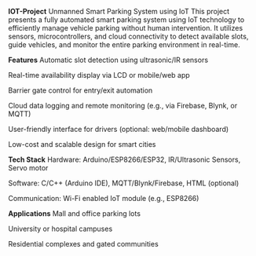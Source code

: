 **IOT-Project** Unmanned Smart Parking System using IoT This project presents a fully automated smart parking system using IoT technology to efficiently manage vehicle parking without human intervention. It utilizes sensors, microcontrollers, and cloud connectivity to detect available slots, guide vehicles, and monitor the entire parking environment in real-time.

**Features** Automatic slot detection using ultrasonic/IR sensors

Real-time availability display via LCD or mobile/web app

Barrier gate control for entry/exit automation

Cloud data logging and remote monitoring (e.g., via Firebase, Blynk, or MQTT)

User-friendly interface for drivers (optional: web/mobile dashboard)

Low-cost and scalable design for smart cities

**Tech Stack** Hardware: Arduino/ESP8266/ESP32, IR/Ultrasonic Sensors, Servo motor

Software: C/C++ (Arduino IDE), MQTT/Blynk/Firebase, HTML (optional)

Communication: Wi-Fi enabled IoT module (e.g., ESP8266)

**Applications** Mall and office parking lots

University or hospital campuses

Residential complexes and gated communities
